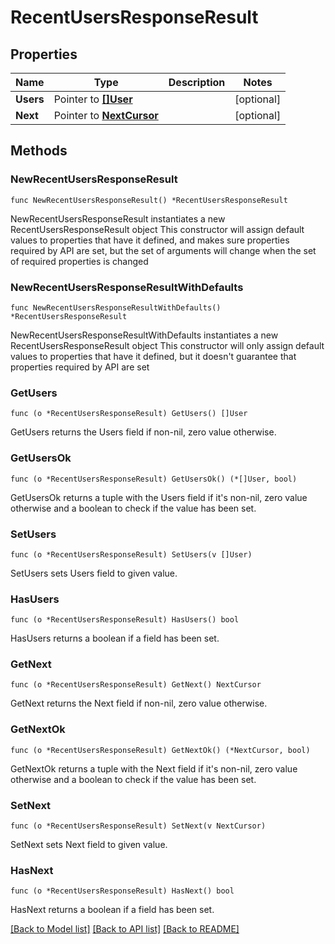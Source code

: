 # RecentUsersResponseResult

## Properties

Name | Type | Description | Notes
------------ | ------------- | ------------- | -------------
**Users** | Pointer to [**[]User**](User.md) |  | [optional] 
**Next** | Pointer to [**NextCursor**](NextCursor.md) |  | [optional] 

## Methods

### NewRecentUsersResponseResult

`func NewRecentUsersResponseResult() *RecentUsersResponseResult`

NewRecentUsersResponseResult instantiates a new RecentUsersResponseResult object
This constructor will assign default values to properties that have it defined,
and makes sure properties required by API are set, but the set of arguments
will change when the set of required properties is changed

### NewRecentUsersResponseResultWithDefaults

`func NewRecentUsersResponseResultWithDefaults() *RecentUsersResponseResult`

NewRecentUsersResponseResultWithDefaults instantiates a new RecentUsersResponseResult object
This constructor will only assign default values to properties that have it defined,
but it doesn't guarantee that properties required by API are set

### GetUsers

`func (o *RecentUsersResponseResult) GetUsers() []User`

GetUsers returns the Users field if non-nil, zero value otherwise.

### GetUsersOk

`func (o *RecentUsersResponseResult) GetUsersOk() (*[]User, bool)`

GetUsersOk returns a tuple with the Users field if it's non-nil, zero value otherwise
and a boolean to check if the value has been set.

### SetUsers

`func (o *RecentUsersResponseResult) SetUsers(v []User)`

SetUsers sets Users field to given value.

### HasUsers

`func (o *RecentUsersResponseResult) HasUsers() bool`

HasUsers returns a boolean if a field has been set.

### GetNext

`func (o *RecentUsersResponseResult) GetNext() NextCursor`

GetNext returns the Next field if non-nil, zero value otherwise.

### GetNextOk

`func (o *RecentUsersResponseResult) GetNextOk() (*NextCursor, bool)`

GetNextOk returns a tuple with the Next field if it's non-nil, zero value otherwise
and a boolean to check if the value has been set.

### SetNext

`func (o *RecentUsersResponseResult) SetNext(v NextCursor)`

SetNext sets Next field to given value.

### HasNext

`func (o *RecentUsersResponseResult) HasNext() bool`

HasNext returns a boolean if a field has been set.


[[Back to Model list]](../README.md#documentation-for-models) [[Back to API list]](../README.md#documentation-for-api-endpoints) [[Back to README]](../README.md)


